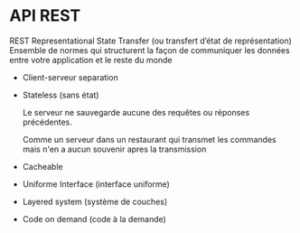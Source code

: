 # API REST


  REST 
    Representational State Transfer (ou transfert d’état de représentation)
    Ensemble de normes qui structurent la façon de communiquer les données entre votre application et le reste du monde

  
  - Client-serveur separation
  
  - Stateless (sans état)
  
    Le serveur ne sauvegarde aucune des requêtes ou réponses précédentes.
    
    Comme un serveur dans un restaurant qui transmet les commandes mais n'en a aucun souvenir apres la transmission

  - Cacheable
  
  - Uniforme Interface (interface uniforme)

  - Layered system (système de couches)
  
  -  Code on demand (code à la demande)